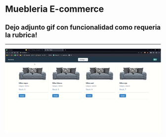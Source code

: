 # Muebleria E-commerce

## Dejo adjunto gif con funcionalidad como requeria la rubrica!

---

![image](./src/assets/Vite%20%2B%20React%20-%20Brave%202023-02-21%2014-01-13.gif)
